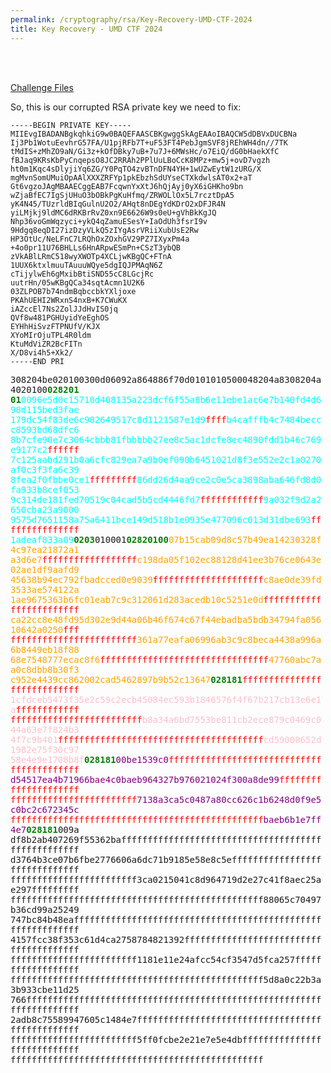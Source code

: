 ```yaml
---
permalink: /cryptography/rsa/Key-Recovery-UMD-CTF-2024
title: Key Recovery - UMD CTF 2024
---
```


<br>
<br>

[Challenge Files](https://github.com/Connor-McCartney/CTF_Files/tree/main/2024/UMD%20CTF/Key%20Recovery)

So, this is our corrupted RSA private key we need to fix:

```
-----BEGIN PRIVATE KEY-----
MIIEvgIBADANBgkqhkiG9w0BAQEFAASCBKgwggSkAgEAAoIBAQCW5dDBVxDUCBNa
Ij3Pb1WotuEevhrG57FA/U1pjRFb7T+uF53FT4PebJgmSVF8jREhWH4dn//7TK
tMdIS+zMhZO9aN/Gi3z+kOfDBky7uB+7u7J+6MWsHc/o7EiQ/dG0bHaekXfC
fBJaq9KRsKbPyCnqepsO8JC2RRAh2PPlUuLBoCcK8MPz+mw5j+ovD7vgzh
ht0m1Kqc4sDlyjiYq6ZG/Y0PqTO4zvBTnDFN4YH+1wUZwEytW1zURG/X
mgMvnSomUMuiOpAAlXXXZRFYp1pkEbzhSdUYseCTXkdwlsAT0x2+aT
Gt6vgzoJAgMBAAECggEAB7FcqwnYxXtJ6hQjAyj0yX6iGHKho9bn
wZjaBfEC7IgSjUHuO3bOBkPgKuHfmq/ZRWOLlOx5L7rcztDpA5
yK4N45/TUzrldBIqGulnU2O2/AHqt8nDEgYdKDrO2xDFJR4N
yiLMjkj9ldMC6dRKBrRvZ0xn9E6626W9s0eU+gVhBkKgJQ
Nhp36voGmWqzyci+ykQ4qZamuESesY+IaOdUh3fsrI9v
9Hdgq8eqDI27izDzyVLkQ5zIYgAsrVRiiXubUsE2Rw
HP3OtUc/NeLFnC7LRQhOxZOxhGV29PZ7IXyxPm4a
+4o0pr11U76BHLLs6HnARpwESmPn+CSzT3ybQB
zVkABlLRmC518wyXWOTp4XCLjwKBgQC+FTnA
1UUX6ktxlmuuTAuuuWQye5dgIQJPMAqN6Z
cTijylwEh6gMxibBtiSND55cC8LGcjRc
uutrHn/05wKBgQCa34sqtAcmn1U2K6
03ZLPOB7b74ndmBqbccbkYXljoxe
PKAhUEHI2WRxnS4nxB+K7CWuKX
iAZccEl7Ns2ZolJJdHvIS0jq
QVf8w481PGHUyidYeEghOS
EYHhHiSvzFTPNUfV/KJX
XYoMIrOjuTPL4R0ldm
KtuMdViZR2BcFITn
X/D8vi4h5+Xk2/
-----END PRI
```


<tt>308204be020100300d06092a864886f70d0101010500048204a8308204a4020100<span style="color:green">**028201<br>
01**</span><span style="color:cyan">0096e5d0c15710d408135a223dcf6f55a8b6e11ebe1ac6e7b140fd4d698d115bed3fae<br>
179dc54f83de6c982649517c8d1121587e1d9<span style="color:red">ffff</span>b4cafffb4c7484beccc8593bd68dfc6<br>
8b7cfe90e7c3064cbbb81fbbbbb27ee8c5ac1dcfe8ec4890fdd1b46c769e9177c2<span style="color:red">ffffff</span><br>
7c125aabd291b0a6cfc829ea7a9b0ef090b6451021d8f3e552e2c1a0270af0c3f3fa6c39<br>
8fea2f0fbbe0ce1<span style="color:red">fffffffff</span>86dd26d4aa9ce2c0e5ca3898aba646fd8d0fa933b8cef053<br>
9c314de181fed70519c04cad5b5cd4446fd7<span style="color:red">ffffffffffff</span>9a032f9d2a2650cba23a9000<br>
9575d7651158a75a6411bce149d518b1e0935e477096c013d31dbe693<span style="color:red">fffffffffffffff</span><br>
1adeaf833a09</span><span style="color:green">**0203**</span>010001<span style="color:green">**02820100**</span><span style="color:orange">07b15cab09d8c57b49ea14230328f4c97ea21872a1<br>
a3d6e7<span style="color:red">ffffffffffffffffff</span>c198da05f102ec88128d41ee3b76ce0643e02ae1df9aafd9<br>
45638b94ec792fbadcced0e9039<span style="color:red">fffffffffffffffffffff</span>c8ae0de39fd3533ae574122a<br>
1ae9675363b6fc01eab7c9c312061d283acedb10c5251e0d<span style="color:red">ffffffffffffffffffffffff</span><br>
ca22cc8e48fd95d302e9d44a06b46f674c67f44ebadba5bdb34794fa05610642a0250<span style="color:red">fff<br>
ffffffffffffffffffffffff</span>361a77eafa06996ab3c9c8beca4438a996a6b8449eb18f88<br>
68e7548777ecac8f6<span style="color:red">ffffffffffffffffffffffffffffffff</span>47760abc7aa0c8dbb8b30f3<br>
c952e4439cc862002cad5462897b9b52c13647</span><span style="color:green">**028181**</span><span style="color:red">ffffffffffffffffffffffffffff</span><br>
<span style="color:pink">1cfdceb5473f35e2c59c2ecb45084ec593b1846576f4f67b217cb13e6e1a<span style="color:red">ffffffffffff<br>
fffffffffffffffffffffffff</span>b8a34a6bd7553be811cb2ece879c0469c044a63e7f824b3<br>
4f7c9b401<span style="color:red">fffffffffffffffffffffffffffffffffffffff</span>cd59000652d1982e75f30c97<br>
58e4e9e1708b8f</span><span style="color:green">**028181**</span><span style="color:purple">00be1539c0<span style="color:red">ffffffffffffffffffffffffffffffffffffffffff</span><br>
d54517ea4b71966bae4c0baeb964327b976021024f300a8de99<span style="color:red">fffffffffffffffffffff<br>
ffffffffffffffffffffffff</span>7138a3ca5c0487a80cc626c1b6248d0f9e5c0bc2c672345c<br>
<span style="color:red">ffffffffffffffffffffffffffffffffffffffffffffffff</span>baeb6b1e7ff4e7</span><span style="color:green">**028181**</span>009a<br>
df8b2ab407269f55362bafffffffffffffffffffffffffffffffffffffffffffffffffff<br>
d3764b3ce07b6fbe2776606a6dc71b9185e58e8c5effffffffffffffffffffffffffffff<br>
ffffffffffffffffffffffff3ca0215041c8d964719d2e27c41f8aec25ae297fffffffff<br>
ffffffffffffffffffffffffffffffffffffffffffffffff88065c70497b36cd99a25249<br>
747bc84b48eaffffffffffffffffffffffffffffffffffffffffffffffffffffffffffff<br>
4157fcc38f353c61d4ca2758784821392fffffffffffffffffffffffffffffffffffffff<br>
ffffffffffffffffffffffff1181e11e24afcc54cf3547d5fca257ffffffffffffffffff<br>
ffffffffffffffffffffffffffffffffffffffffffffffff5d8a0c22b3a3b933cbe11d25<br>
766fffffffffffffffffffffffffffffffffffffffffffffffffffffffffffffffffffff<br>
2adb8c75589947605c1484e7ffffffffffffffffffffffffffffffffffffffffffffffff<br>
ffffffffffffffffffffffff5ff0fcbe2e21e7e5e4dbffffffffffffffffffffffffffff<br>
ffffffffffffffffffffffffffffffffffffffffffffffff</tt><br>

